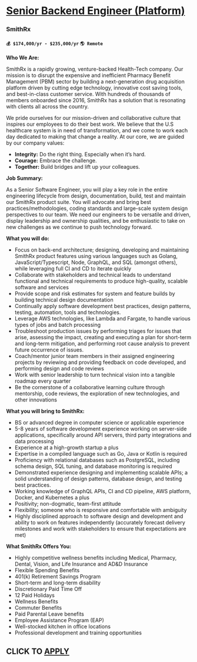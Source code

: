 # [Senior Backend Engineer (Platform)](https://www.remotewlb.com/apply/senior-backend-engineer-platform)  
### SmithRx  
#### `💰 $174,000/yr - $235,000/yr` `🌎 Remote`  

**Who We Are:**

SmithRx is a rapidly growing, venture-backed Health-Tech company. Our mission is to disrupt the expensive and inefficient Pharmacy Benefit Management (PBM) sector by building a next-generation drug acquisition platform driven by cutting edge technology, innovative cost saving tools, and best-in-class customer service. With hundreds of thousands of members onboarded since 2016, SmithRx has a solution that is resonating with clients all across the country.

We pride ourselves for our mission-driven and collaborative culture that inspires our employees to do their best work. We believe that the U.S healthcare system is in need of transformation, and we come to work each day dedicated to making that change a reality. At our core, we are guided by our company values:

  * **Integrity:** Do the right thing. Especially when it’s hard.
  * **Courage:** Embrace the challenge.
  * **Together:** Build bridges and lift up your colleagues.

**Job Summary:**

As a Senior Software Engineer, you will play a key role in the entire engineering lifecycle from design, documentation, build, test and maintain our SmithRx product suite. You will advocate and bring best practices/methodologies, coding standards and large-scale system design perspectives to our team. We need our engineers to be versatile and driven, display leadership and ownership qualities, and be enthusiastic to take on new challenges as we continue to push technology forward.

**What you will do:**

  * Focus on back-end architecture; designing, developing and maintaining SmithRx product features using various languages such as Golang, JavaScript/Typescript, Node, GraphQL, and SQL (amongst others), while leveraging full CI and CD to iterate quickly
  * Collaborate with stakeholders and technical leads to understand functional and technical requirements to produce high-quality, scalable software and services
  * Provide scope and risk estimates for system and feature builds by building technical design documentation
  * Continually apply software development best practices, design patterns, testing, automation, tools and technologies.
  * Leverage AWS technologies, like Lambda and Fargate, to handle various types of jobs and batch processing 
  * Troubleshoot production issues by performing triages for issues that arise, assessing the impact, creating and executing a plan for short-term and long-term mitigation, and performing root cause analysis to prevent future occurrence of issues.
  * Coach/mentor junior team members in their assigned engineering projects by reviewing and providing feedback on code developed, and performing design and code reviews
  * Work with senior leadership to turn technical vision into a tangible roadmap every quarter
  * Be the cornerstone of a collaborative learning culture through mentorship, code reviews, the exploration of new technologies, and other innovations

**What you will bring to SmithRx:**

  * BS or advanced degree in computer science or applicable experience
  * 5-8 years of software development experience working on server-side applications, specifically around API servers, third party integrations and data processing
  * Experience at a high-growth startup a plus
  * Expertise in a compiled language such as Go, Java or Kotlin is required
  * Proficiency with relational databases such as PostgreSQL, including schema design, SQL tuning, and database monitoring is required
  * Demonstrated experience designing and implementing scalable APIs; a solid understanding of design patterns, database design, and testing best practices.
  * Working knowledge of GraphQL APIs, CI and CD pipeline, AWS platform, Docker, and Kubernetes a plus
  * Positivity; non-dogmatic, team-first attitude
  * Flexibility; someone who is responsive and comfortable with ambiguity
  * Highly disciplined approach to software design and development and ability to work on features independently (accurately forecast delivery milestones and work with stakeholders to ensure that expectations are met)

**What SmithRx Offers You:**

  * Highly competitive wellness benefits including Medical, Pharmacy, Dental, Vision, and Life Insurance and AD&D Insurance
  * Flexible Spending Benefits 
  * 401(k) Retirement Savings Program 
  * Short-term and long-term disability
  * Discretionary Paid Time Off 
  * 12 Paid Holidays
  * Wellness Benefits
  * Commuter Benefits 
  * Paid Parental Leave benefits
  * Employee Assistance Program (EAP)
  * Well-stocked kitchen in office locations
  * Professional development and training opportunities

  
## CLICK TO [APPLY](https://www.remotewlb.com/apply/senior-backend-engineer-platform)

